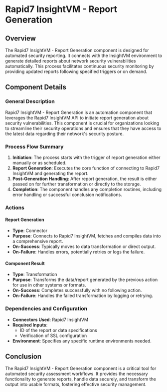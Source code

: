 # Rapid7 InsightVM - Report Generation

## Overview
The Rapid7 InsightVM - Report Generation component is designed for automated security reporting. It connects with the InsightVM environment to generate detailed reports about network security vulnerabilities automatically. This process facilitates continuous security monitoring by providing updated reports following specified triggers or on demand.

## Component Details

### General Description
Rapid7 InsightVM - Report Generation is an automation component that leverages the Rapid7 InsightVM API to initiate report generation about security vulnerabilities. This component is crucial for organizations looking to streamline their security operations and ensures that they have access to the latest data regarding their network's security posture.

### Process Flow Summary
1. **Initiation**: The process starts with the trigger of report generation either manually or as scheduled.
2. **Report Generation**: Executes the core function of connecting to Rapid7 InsightVM and generating the report.
3. **Post-Generation Handling**: After report generation, the result is either passed on for further transformation or directly to the storage.
4. **Completion**: The component handles any completion routines, including error handling or successful conclusion notifications.

### Actions
#### Report Generation
- **Type**: Connector
- **Purpose**: Connects to Rapid7 InsightVM, fetches and compiles data into a comprehensive report.
- **On-Success**: Typically moves to data transformation or direct output.
- **On-Failure**: Handles errors, potentially retries or logs the failure.

#### Component Result
- **Type**: Transformation
- **Purpose**: Transforms the data/report generated by the previous action for use in other systems or formats.
- **On-Success**: Completes successfully with no following action.
- **On-Failure**: Handles the failed transformation by logging or retrying.

### Dependencies and Configuration
- **Connectors Used**: Rapid7 InsightVM
- **Required Inputs**: 
  - ID of the report or data specifications
  - Verification of SSL configuration
- **Environment**: Specifies any specific runtime environments needed.

## Conclusion
The Rapid7 InsightVM - Report Generation component is a critical tool for automated security assessment workflows. It provides the necessary functionality to generate reports, handle data securely, and transform the output into usable formats, fostering effective security management.

